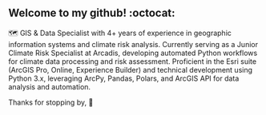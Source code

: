 ## Welcome to my github! :octocat: 

<!--
**maireadbrennan/maireadbrennan** is a ✨ _special_ ✨ repository because its `README.md` (this file) appears on your GitHub profile.

Here are some ideas to get you started:

- 🔭 I’m currently working on ...
- 🌱 I’m currently learning ...
- 👯 I’m looking to collaborate on ...
- 🤔 I’m looking for help with ...
- 💬 Ask me about ...
- 📫 How to reach me: ...
- 😄 Pronouns: ...
- ⚡ Fun fact: ...
-->

🗺️ GIS & Data Specialist with 4+ years of experience in geographic information systems and climate risk analysis. Currently serving as a Junior Climate Risk Specialist at Arcadis, developing automated Python workflows for climate data processing and risk assessment. Proficient in the Esri suite (ArcGIS Pro, Online, Experience Builder) and technical development using Python 3.x, leveraging ArcPy, Pandas, Polars, and ArcGIS API for data analysis and automation.

 Thanks for stopping by, 🐰
